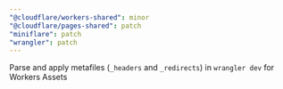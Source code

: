 ```yaml
---
"@cloudflare/workers-shared": minor
"@cloudflare/pages-shared": patch
"miniflare": patch
"wrangler": patch
---
```


Parse and apply metafiles (`_headers` and `_redirects`) in `wrangler dev` for Workers Assets

